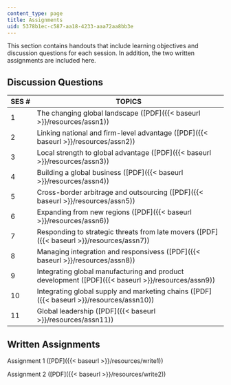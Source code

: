 ```yaml
---
content_type: page
title: Assignments
uid: 5378b1ec-c587-aa18-4233-aaa72aa8bb3e
---
```


This section contains handouts that include learning objectives and discussion questions for each session. In addition, the two written assignments are included here.

Discussion Questions
--------------------

| SES # | TOPICS |
| --- | --- |
| 1 | The changing global landscape ([PDF]({{< baseurl >}}/resources/assn1)) |
| 2 | Linking national and firm-level advantage ([PDF]({{< baseurl >}}/resources/assn2)) |
| 3 | Local strength to global advantage ([PDF]({{< baseurl >}}/resources/assn3)) |
| 4 | Building a global business ([PDF]({{< baseurl >}}/resources/assn4)) |
| 5 | Cross-border arbitrage and outsourcing ([PDF]({{< baseurl >}}/resources/assn5)) |
| 6 | Expanding from new regions ([PDF]({{< baseurl >}}/resources/assn6)) |
| 7 | Responding to strategic threats from late movers ([PDF]({{< baseurl >}}/resources/assn7)) |
| 8 | Managing integration and responsivess ([PDF]({{< baseurl >}}/resources/assn8)) |
| 9 | Integrating global manufacturing and product development ([PDF]({{< baseurl >}}/resources/assn9)) |
| 10 | Integrating global supply and marketing chains ([PDF]({{< baseurl >}}/resources/assn10)) |
| 11 | Global leadership ([PDF]({{< baseurl >}}/resources/assn11)) 

Written Assignments
-------------------

Assignment 1 ([PDF]({{< baseurl >}}/resources/write1))

Assignment 2 ([PDF]({{< baseurl >}}/resources/write2))